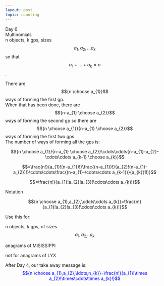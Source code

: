 ```yaml
---
layout: post
topic: counting
---
```

Day 6  
Multinomials  
n objects, k gps, sizes $$a_{1},a_{2},\ldots a_{k}$$ so that $$ a_{1}+\ldots+a_{k}=n$$.  
  
There are $${n \choose a_{1}}$$ ways of forming the first gp.  
When that has been done, there are $${n-a_{1} \choose a_{2}}$$ ways of forming the second gp so there are $${n \choose a_{1}}{n-a_{1} \choose a_{2}}$$ ways of forming the first two gps.  
The number of ways of forming all the gps is:    

$${n \choose a_{1}}{n-a_{1} \choose a_{2}}\cdots\cdots{n-a_{1}-a_{2}-\cdots\cdots a_{k-1} \choose a_{k}}$$

$$=\frac{n!}{a_{1}!(n-a_{1})!}\frac{(n-a_{1})!}{a_{2}!(n-a_{1}-a_{2})!}\cdots\cdots\frac{(n-a_{1}-\cdots\cdots a_{k-1})}{a_{k}(1!)}$$

$$=\frac{n!}{a_{1}!a_{2}!a_{3}!\cdots\cdots a_{k}!}$$

Notation

$${n \choose a_{1},a_{2},\cdots\cdots a_{k}}=\frac{n!}{a_{1}!a_{2}!a_{3}!\cdots\cdots a_{k}!}$$

Use this for:

n objects, k gps, of sizes $$a_{1},a_{2,}..a_{k}$$

anagrams of MISISSIPPI  

not for anagrams of LYX  

After Day 4, our take away message is:  
<span style="color:blue">$${n \choose a_{1},a_{2},\ldots,n_{k}}=\frac{n!}{a_{1}!\times a_{2}!\times\cdots\times a_{k}!}$$</span>  
